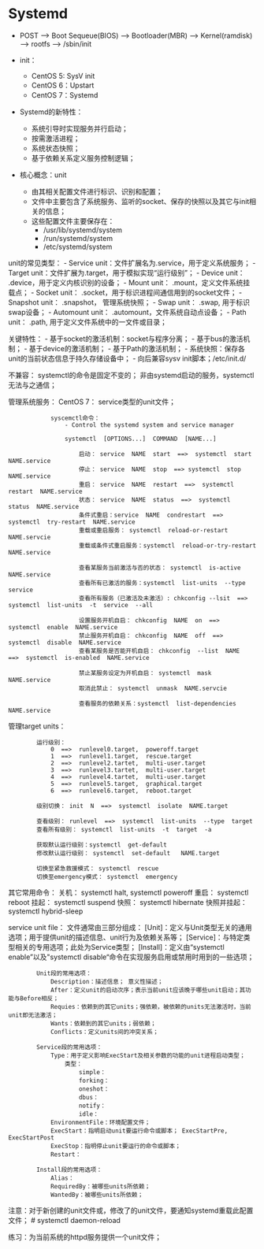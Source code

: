 # Systemd

- POST --> Boot Sequeue(BIOS) --> Bootloader(MBR) --> Kernel(ramdisk) --> rootfs --> /sbin/init

- init：
    - CentOS 5: SysV init
    - CentOS 6：Upstart
    - CentOS 7：Systemd

- Systemd的新特性：
    - 系统引导时实现服务并行启动；
    - 按需激活进程；
    - 系统状态快照；
    - 基于依赖关系定义服务控制逻辑；

- 核心概念：unit
    - 由其相关配置文件进行标识、识别和配置；
    - 文件中主要包含了系统服务、监听的socket、保存的快照以及其它与init相关的信息； 
    - 这些配置文件主要保存在：
        - /usr/lib/systemd/system
        - /run/systemd/system
        - /etc/systemd/system
    
unit的常见类型：
    - Service unit：文件扩展名为.service，用于定义系统服务；
    - Target unit：文件扩展为.target，用于模拟实现“运行级别”；
    - Device unit： .device，用于定义内核识别的设备；
    - Mount unit： .mount，定义文件系统挂载点；
    - Socket unit： .socket，用于标识进程间通信用到的socket文件；
    - Snapshot unit： .snapshot， 管理系统快照；
    - Swap unit： .swap, 用于标识swap设备；
    - Automount unit： .automount，文件系统自动点设备；
    - Path unit： .path, 用于定义文件系统中的一文件或目录；
    
关键特性：
    - 基于socket的激活机制：socket与程序分离；
    - 基于bus的激活机制；
    - 基于device的激活机制；
    - 基于Path的激活机制；
    - 系统快照：保存各unit的当前状态信息于持久存储设备中；
    - 向后兼容sysv init脚本；/etc/init.d/
        
不兼容：
            systemctl的命令是固定不变的；
            非由systemd启动的服务，systemctl无法与之通信；
    
管理系统服务：
            CentOS 7： service类型的unit文件；
            
                syscemctl命令：
                    - Control the systemd system and service manager
                    
                    systemctl  [OPTIONS...]  COMMAND  [NAME...]
                    
                        启动： service  NAME  start  ==>  systemctl  start  NAME.service
                        停止： service  NAME  stop  ==> systemctl  stop  NAME.service
                        重启： service  NAME  restart  ==>  systemctl  restart  NAME.service
                        状态： service  NAME  status  ==>  systemctl  status  NAME.service
                        条件式重启：service  NAME  condrestart  ==>  systemctl  try-restart  NAME.service
                        重载或重启服务： systemctl  reload-or-restart  NAME.servcie
                        重载或条件式重启服务：systemctl  reload-or-try-restart  NAME.service
                        
                        查看某服务当前激活与否的状态： systemctl  is-active  NAME.service
                        查看所有已激活的服务：systemctl  list-units  --type  service
                        查看所有服务（已激活及未激活）: chkconfig --lsit  ==>  systemctl  list-units  -t  service  --all 
                        
                        设置服务开机自启： chkconfig  NAME  on  ==>  systemctl  enable  NAME.service
                        禁止服务开机自启： chkconfig  NAME  off  ==>  systemctl  disable  NAME.service 
                        查看某服务是否能开机自启： chkconfig  --list  NAME  ==>  systemctl  is-enabled  NAME.service
                        
                        禁止某服务设定为开机自启： systemctl  mask  NAME.service
                        取消此禁止： systemctl  unmask  NAME.servcie
                        
                        查看服务的依赖关系：systemctl  list-dependencies  NAME.service
                
管理target units：
            
            运行级别：
                0  ==>  runlevel0.target,  poweroff.target
                1  ==>  runlevel1.target,  rescue.target
                2  ==>  runlevel2.tartet,  multi-user.target
                3  ==>  runlevel3.tartet,  multi-user.target
                4  ==>  runlevel4.tartet,  multi-user.target
                5  ==>  runlevel5.target,  graphical.target
                6  ==>  runlevel6.target,  reboot.target
                
            级别切换： init  N  ==>  systemctl  isolate  NAME.target
            
            查看级别： runlevel  ==>  systemctl  list-units  --type  target
            查看所有级别： systemctl  list-units  -t  target  -a
            
            获取默认运行级别：systemctl  get-default  
            修改默认运行级别： systemctl  set-default   NAME.target
            
            切换至紧急救援模式： systemctl  rescue
            切换至emergency模式： systemctl  emergency
    
其它常用命令：
            关机： systemctl  halt,  systemctl  poweroff
            重启： systemctl  reboot
            挂起： systemctl  suspend
            快照： systemctl  hibernate 
            快照并挂起： systemctl  hybrid-sleep
    
service unit file：
            文件通常由三部分组成：
                [Unit]：定义与Unit类型无关的通用选项；用于提供unit的描述信息、unit行为及依赖关系等；
                [Service]：与特定类型相关的专用选项；此处为Service类型；
                [Install]：定义由“systemctl  enable”以及"systemctl  disable“命令在实现服务启用或禁用时用到的一些选项；
                
            Unit段的常用选项：
                Description：描述信息； 意义性描述；
                After：定义unit的启动次序；表示当前unit应该晚于哪些unit启动；其功能与Before相反；
                Requies：依赖到的其它units；强依赖，被依赖的units无法激活时，当前unit即无法激活；
                Wants：依赖到的其它units；弱依赖；
                Conflicts：定义units间的冲突关系；
                
            Service段的常用选项：
                Type：用于定义影响ExecStart及相关参数的功能的unit进程启动类型；
                    类型：
                        simple：
                        forking：
                        oneshot：
                        dbus：
                        notify：
                        idle：
                EnvironmentFile：环境配置文件；
                ExecStart：指明启动unit要运行命令或脚本； ExecStartPre, ExecStartPost
                ExecStop：指明停止unit要运行的命令或脚本；
                Restart：
                
            Install段的常用选项：
                Alias：
                RequiredBy：被哪些units所依赖；
                WantedBy：被哪些units所依赖； 
        
注意：对于新创建的unit文件或，修改了的unit文件，要通知systemd重载此配置文件；
    # systemctl  daemon-reload
    
练习：为当前系统的httpd服务提供一个unit文件；
